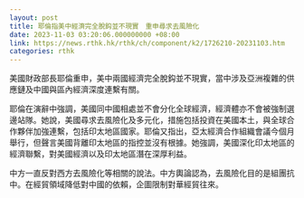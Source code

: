 ```yaml
---
layout: post
title: 耶倫指美中經濟完全脫鈎並不現實　重申尋求去風險化
date: 2023-11-03 03:20:06.000000000 +08:00
link: https://news.rthk.hk/rthk/ch/component/k2/1726210-20231103.htm
categories: rthk
---
```


美國財政部長耶倫重申，美中兩國經濟完全脫鈎並不現實，當中涉及亞洲複雜的供應鏈及中國與區內經濟深度連繫有關。

耶倫在演辭中強調，美國同中國相處並不會分化全球經濟，經濟體亦不會被強制選邊站隊。她說，美國尋求去風險化及多元化，措施包括投資在美國本土，與全球合作夥伴加強連繫，包括印太地區國家。耶倫又指出，亞太經濟合作組織會議今個月舉行，但聲言美國背離印太地區的指控並沒有根據。她強調，美國深化印太地區的經濟聯繫，對美國經濟以及印太地區潛在深厚利益。

中方一直反對西方去風險化等相關的說法。中方輿論認為，去風險化目的是組團抗中。在經貿領域降低對中國的依賴，企圖限制對華經貿往來。
